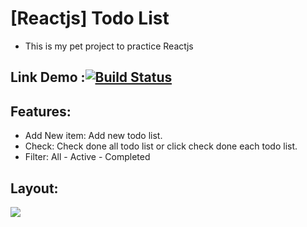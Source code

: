 # [Reactjs] Todo List
- This is my pet project to practice Reactjs
## Link Demo :[![Build Status](https://api.travis-ci.org/OrchardCMS/OrchardCore.svg?branch=dev)](https://todolist-khanh-van.herokuapp.com/)
## Features:
- Add New item: Add new todo list.
- Check: Check done all todo list or click check done each todo list.
- Filter: All - Active - Completed
## Layout:
![](https://todolist-khanh-van.herokuapp.com/layout.png)

